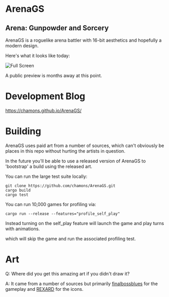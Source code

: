 # ArenaGS
## Arena: Gunpowder and Sorcery

ArenaGS is a roguelike arena battler with 16-bit aesthetics and hopefully a modern design.

Here's what it looks like today:

![Full Screen](https://chamons.github.io/ArenaGS/images/ui-refinement-1.jpg)

A public preview is months away at this point.

# Development Blog
https://chamons.github.io/ArenaGS/

# Building
ArenaGS uses paid art from a number of sources, which can't obviously be places in this repo without hurting the artists in question.

In the future you'll be able to use a released version of ArenaGS to 'bootstrap' a build using the released art.

You can run the large test suite locally:

```
git clone https://github.com/chamons/ArenaGS.git
cargo build
cargo test
```

You can run 10,000 games for profiling via:

```
cargo run --release --features="profile_self_play"
```

Instead turning on the self_play feature will launch the game and play turns with animations.

which will skip the game and run the associated profiling test.

# Art

Q: Where did you get this amazing art if you didn't draw it?

A: It came from a number of sources but primarily [finalbossblues](https://finalbossblues.itch.io/) for the gameplay and [REXARD](https://assetstore.unity.com/publishers/13229) for the icons.